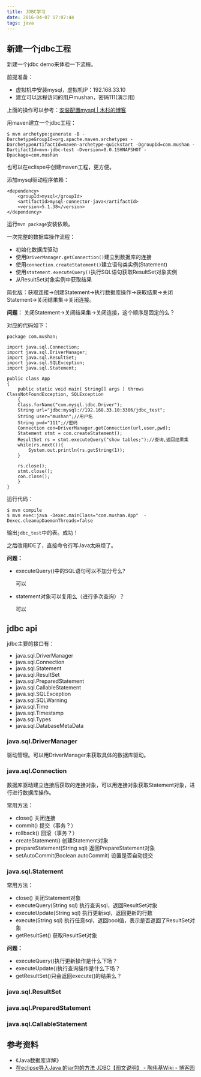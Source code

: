 ```yaml
---
title: JDBC学习
date: 2016-04-07 17:07:44
tags: java
---
```


## 新建一个jdbc工程
新建一个jdbc demo来体验一下流程。

前提准备：
- 虚拟机中安装mysql，虚拟机IP：192.168.33.10
- 建立可以远程访问的用户mushan，密码111(演示用)

上面的操作可以参考：[安装配置mysql | 木杉的博客](http://mushanshitiancai.github.io/2016/04/10/mysql/%E5%AE%89%E8%A3%85%E9%85%8D%E7%BD%AEmysql/)

用maven建立一个jdbc工程：

```
$ mvn archetype:generate -B -DarchetypeGroupId=org.apache.maven.archetypes -DarchetypeArtifactId=maven-archetype-quickstart -DgroupId=com.mushan -DartifactId=mvn-jdbc-test -Dversion=0.0.1SHNAPSHOT -Dpackage=com.mushan
```

也可以在eclispe中创建maven工程，更方便。

添加mysql驱动程序依赖：

```
<dependency>
    <groupId>mysql</groupId>
    <artifactId>mysql-connector-java</artifactId>
    <version>5.1.38</version>
</dependency>
```

运行`mvn package`安装依赖。

一次完整的数据库操作流程：
- 初始化数据库驱动
- 使用`DriverManager.getConnection()`建立到数据库的连接
- 使用`connection.createStatement()`建立语句类实例(Statement)
- 使用`statement.executeQuery()`执行SQL语句获取ResultSet对象实例
- 从ResultSet对象实例中获取结果

简化版：获取连接→创建Statement→执行数据库操作→获取结果→关闭Statement→关闭结果集→关闭连接。

**问题：** 关闭Statement→关闭结果集→关闭连接，这个顺序是固定的么？


对应的代码如下：

```
package com.mushan;

import java.sql.Connection;
import java.sql.DriverManager;
import java.sql.ResultSet;
import java.sql.SQLException;
import java.sql.Statement;

public class App 
{
    public static void main( String[] args ) throws ClassNotFoundException, SQLException
    {
    Class.forName("com.mysql.jdbc.Driver");
    String url="jdbc:mysql://192.168.33.10:3306/jdbc_test";
    String user="mushan";//用户名
    String pwd="111";//密码
    Connection con=DriverManager.getConnection(url,user,pwd);
    Statement stmt = con.createStatement();
    ResultSet rs = stmt.executeQuery("show tables;");//查询,返回结果集
    while(rs.next()){
        System.out.println(rs.getString(1));
    }

    rs.close();
    stmt.close();
    con.close();
    }
}
```

运行代码：

    $ mvn compile
    $ mvn exec:java -Dexec.mainClass="com.mushan.App"  -Dexec.cleanupDaemonThreads=false

输出`jdbc_test`中的表。成功！

之后改用IDE了，直接命令行写Java太麻烦了。

**问题：**
- executeQuery()中的SQL语句可以不加分号么?

  可以

- statement对象可以复用么（进行多次查询）？

  可以

## jdbc api
jdbc主要的接口有：

- java.sql.DriverManager
- java.sql.Connection
- java.sql.Statement
- java.sql.ResultSet
- java.sql.PreparedStatement
- java.sql.CallableStatement
- java.sql.SQLException
- java.sql.SQLWarning
- java.sql.Time
- java.sql.Timestamp
- java.sql.Types
- java.sql.DatabaseMetaData

### java.sql.DriverManager
驱动管理。可以用DriverManager来获取具体的数据库驱动。

### java.sql.Connection
数据库驱动建立连接后获取的连接对象，可以用连接对象获取Statement对象，进行进行数据库操作。

常用方法：
- close()                      关闭连接
- commit()                     提交（事务？）
- rollback()                   回滚（事务？）
- createStatement()            创建Statement对象
- prepareStatement(String sql) 返回PrepareStatement对象
- setAutoCommit(Boolean autoCommit) 设置是否自动提交

### java.sql.Statement

常用方法：
- close()                     关闭Statement对象
- executeQuery(String sql)    执行查询sql，返回ResultSet对象
- executeUpdate(String sql)   执行更新sql，返回更新的行数
- execute(String sql)         执行任意sql，返回bool值，表示是否返回了ResultSet对象
- getResultSet()              获取ResultSet对象

**问题：**
- executeQuery()执行更新操作是什么下场？
- executeUpdate()执行查询操作是什么下场？
- getResultSet()只会返回execute()的结果么？

### java.sql.ResultSet
### java.sql.PreparedStatement
### java.sql.CallableStatement



## 参考资料
- 《Java数据库详解》
- [在eclipse导入Java 的jar包的方法 JDBC【图文说明】 - 陶伟基Wiki - 博客园](http://www.cnblogs.com/taoweiji/archive/2012/12/11/2812295.html)
